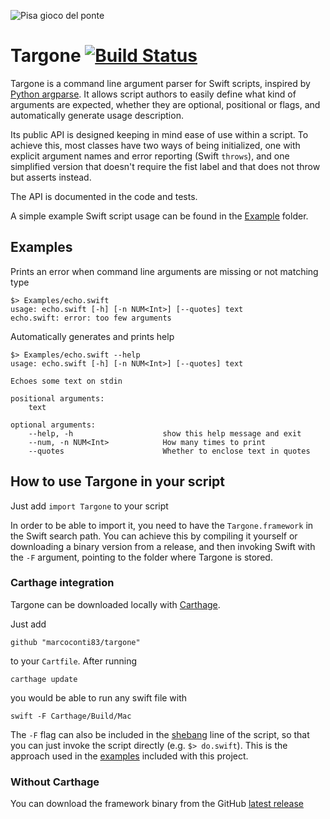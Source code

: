 ![Pisa gioco del ponte](https://upload.wikimedia.org/wikipedia/commons/thumb/d/d5/Pisa_GiocoPonte_29061935.jpg/800px-Pisa_GiocoPonte_29061935.jpg)
# Targone [![Build Status](https://travis-ci.org/marcoconti83/targone.svg?branch=master)](https://travis-ci.org/marcoconti83/targone)

Targone is a command line argument parser for Swift scripts, inspired by [Python argparse](https://docs.python.org/2/library/argparse.html). It allows script authors to easily define what kind of arguments are expected, whether they are optional, positional or flags, and automatically generate usage description.

Its public API is designed keeping in mind ease of use within a script. To achieve this, most classes have two ways of being initialized, one with explicit argument names and error reporting (Swift `throws`), and one simplified version that doesn't require the fist label and that does not throw but asserts instead.

The API is documented in the code and tests.

A simple example Swift script usage can be found in the [Example](https://github.com/marcoconti83/targone/tree/master/Examples) folder.

## Examples

Prints an error when command line arguments are missing or not matching type
```
$> Examples/echo.swift
usage: echo.swift [-h] [-n NUM<Int>] [--quotes] text
echo.swift: error: too few arguments
```

Automatically generates and prints help
```
$> Examples/echo.swift --help
usage: echo.swift [-h] [-n NUM<Int>] [--quotes] text

Echoes some text on stdin

positional arguments:
	text

optional arguments:
	--help, -h                    show this help message and exit
	--num, -n NUM<Int>            How many times to print
	--quotes                      Whether to enclose text in quotes
```

## How to use Targone in your script

Just add ```import Targone``` to your script

In order to be able to import it, you need to have the `Targone.framework` in the Swift search path. You can achieve this by compiling it yourself or downloading a binary version from a release, and then invoking Swift with the `-F` argument, pointing to the folder where Targone is stored.

### Carthage integration
Targone can be downloaded locally with [Carthage](https://github.com/Carthage/Carthage). 

Just add 

```github "marcoconti83/targone"```

to your `Cartfile`. After running

```carthage update```

you would be able to run any swift file with

```swift -F Carthage/Build/Mac```

The `-F` flag can also be included in the [shebang](https://en.wikipedia.org/wiki/Shebang_%28Unix%29) line of the script, so that you can just invoke the script directly (e.g. ```$> do.swift```). This is the approach used in the [examples](https://github.com/marcoconti83/targone/tree/master/Examples) included with this project.

### Without Carthage
You can download the framework binary from the GitHub [latest release](https://github.com/marcoconti83/targone/releases/latest)
